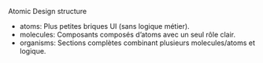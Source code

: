 Atomic Design structure

- atoms: Plus petites briques UI (sans logique métier).
- molecules: Composants composés d’atoms avec un seul rôle clair.
- organisms: Sections complètes combinant plusieurs molecules/atoms et logique.
